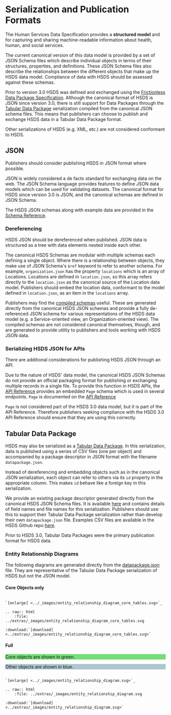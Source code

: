 Serialization and Publication Formats
====================================

The Human Services Data Specification provides a **structured model** and for capturing and sharing machine-readable information about health, human, and social services.

The current canonical version of this data model is provided by a set of JSON Schema files which describe individual objects in terms of their structures, properties, and definitions. These JSON Schema files also describe the relationships between the different objects that make up the HSDS data model. Compliance of data with HSDS should be assessed against these schemas.

Prior to version 3.0 HSDS was defined and exchanged using the [Frictionless Data Package Specification](https://specs.frictionlessdata.io/data-package/). Although the canonical format of HSDS is JSON since version 3.0, there is still support for Data Packages through the [Tabular Data Package](https://specs.frictionlessdata.io/tabular-data-package/#specification) serialization compiled from the canonical JSON schema files. This means that publishers can choose to publish and exchange HSDS data in a Tabular Data Package format.

Other serializations of HSDS (e.g. XML, etc.) are not considered conformant to HSDS.

## JSON

Publishers should consider publishing HSDS in JSON format where possible.

JSON is widely considered a de facto standard for exchanging data on the web. The JSON Schema language provides features to define JSON data models which can be used for validating datasets. The canonical format for HSDS since version 3.0 is JSON, and the canonical schemas are defined in JSON Schema.

The HSDS JSON schemas along with example data are provided in the [Schema Reference](schema_reference).

### Dereferencing

HSDS JSON should be dereferenced when published. JSON data is structured as a tree with data elements nested inside each other.

The canonical HSDS Schemas are modular with multiple schemas each defining a single object. Where there is a relationship between objects, they make use of JSON Schema's `$ref` keyword to refer to another schema. For example, `organization.json` has the property `locations` which is an array of Locations. Locations are defined in `location.json`, so this array refers directly to the `location.json` as the canonical source of the Location data model. Publishers should embed the location data, conformant to the model defined in `location.json`, as an item in the `locations` array.

Publishers may find the [compiled schemas](https://github.com/openreferral/specification/tree/3.0/schema/compiled) useful. These are generated directly from the canonical HSDS JSON schemas and provide a fully de-referenced JSON schema for various representations of the HSDS data model (e.g. a Service-oriented view, an Organization-oriented view). The compiled schemas are not considered canonical themselves, though, and are generated to provide utility to publishers and tools working with HSDS JSON data.

### Serializing HSDS JSON for APIs

There are additional considerations for publishing HSDS JSON through an API.

Due to the nature of HSDS' data model, the canonical HSDS JSON Schemas do not provide an official packaging format for publishing or exchanging multiple records in a single file. To provide this function in HSDS APIs, the [API Reference](api_reference) provides an embedded `Page` schema which is used in several endpoints. `Page` is documented on the [API Reference](api_reference.md#lists)

`Page` is not considered part of the HSDS 3.0 data model, but it is part of the API Reference. Therefore publishers seeking compliance with the HSDS 3.0 API Reference should ensure that they are using this correctly.

## Tabular Data Package

HSDS may also be serialized as a [Tabular Data Package](https://specs.frictionlessdata.io/tabular-data-package/#specification). In this serialization, data is published using a series of CSV files (one per object) and accompanied by a package descriptor in JSON format with the filename `datapackage.json`.

Instead of dereferencing and embedding objects such as in the canonical JSON serialization, each object can refer to others via its `id` property in the appropriate column. This makes `id` behave like a foreign key in this serialization.

We provide an existing package descriptor generated directly from the canonical HSDS JSON Schema files. It is available [here](../../datapackage.json) and contains details of field names and file names for this serialization. Publishers should use this to support their Tabular Data Package serialization rather than develop their own `datapackage.json` file. Examples CSV files are available in the HSDS Github repo [here](https://github.com/openreferral/specification/tree/3.0/examples/csv).

Prior to HSDS 3.0, Tabular Data Packages were the primary publication format for HSDS data.

### Entity Relationship Diagrams

The following diagrams are generated directly from the [datapackage.json](https://raw.githubusercontent.com/openreferral/specification/3.0/datapackage.json) file. They are representative of the Tabular Data Package serialization of HSDS but not the JSON model.

#### Core Objects only

```{eval-rst}

`[enlarge] <../_images/entity_relationship_diagram_core_tables.svg>`_

.. raw:: html
    :file: ../extras/_images/entity_relationship_diagram_core_tables.svg
    
:download:`[download] <../extras/_images/entity_relationship_diagram_core_tables.svg>`
```

#### Full

<div style="background-color: #77DD77;">

Core objects are shown in green.

</div>

<div style="background-color: #AEC6CF;">

Other objects are shown in blue.

</div>

```{eval-rst}

`[enlarge] <../_images/entity_relationship_diagram.svg>`_

.. raw:: html
    :file: ../extras/_images/entity_relationship_diagram.svg
    
:download:`[download] <../extras/_images/entity_relationship_diagram.svg>`

```
